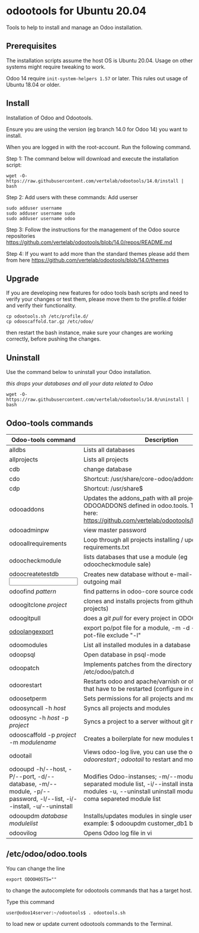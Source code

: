 # odootools for Ubuntu 20.04

Tools to help to install and manage an Odoo installation.

## Prerequisites

The installation scripts assume the host OS is Ubuntu 20.04. Usage on other 
systems might require tweaking to work.

Odoo 14 require `init-system-helpers 1.57` or later. This rules out usage of
Ubuntu 18.04 or older.

## Install

Installation of Odoo and Odootools.

Ensure you are using the version (eg branch 14.0 for Odoo 14) you want to install.

When you are logged in with the root-account. Run the following command.

Step 1: The command below will download and execute the installation script:
```
wget -O- https://raw.githubusercontent.com/vertelab/odootools/14.0/install | bash
```

Step 2: Add users with these commands:
Add userser
```
sudo adduser username
sudo adduser username sudo
sudo adduser username odoo
```
Step 3: Follow the instructions for the management of the Odoo source repositories
https://github.com/vertelab/odootools/blob/14.0/repos/README.md

Step 4: If you want to add more than the standard themes please add them from here
https://github.com/vertelab/odootools/blob/14.0/themes

## Upgrade

If you are developing new features for odoo tools bash scripts and need to verify your changes
or test them, please move them to the profile.d folder and verify their functionality.

```
cp odootools.sh /etc/profile.d/
cp odooscaffold.tar.gz /etc/odoo/
```

then restart the bash instance, make sure your changes are working correctly, before pushing the changes.


## Uninstall

Use the command below to uninstall your Odoo installation.

*this drops your databases and all your data related to Odoo*
```
wget -O- https://raw.githubusercontent.com/vertelab/odootools/14.0/uninstall | bash
```


## Odoo-tools commands

Odoo-tools command |Description
--- | ---
 alldbs                    | Lists all databases             
 allprojects               | Lists all projects              
 cdb                       | change database                 
 cdo                       | Shortcut: /usr/share/core-odoo/addons$
 cdp                       | Shortcut: /usr/share$  
 odooaddons                | Updates the addons_path with all project according to ODOOADDONS defined in odoo.tools. These are stored here: https://github.com/vertelab/odootools/blob/14.0/repos/
 odooadminpw               | view master password
 odooallrequirements       | Loop through all projects installing / updating requirements.txt
 odoocheckmodule   <module>        | lists databases that use a module (eg odoocheckmodule sale)
 odoocreatetestdb <database name> <input file or stdin> | Creates new database without e-mail-settings for outgoing mail
 odoofind *pattern*        | find patterns in odoo-core source code                     
 odoogitclone *project*    | clones and installs projects from githuh (vertel-projects)   
 odoogitpull    | does a *git pull* for every project in ODOOADDONS  
 [odoolangexport](https://github.com/vertelab/odootools/blob/14.0/odoolangexport.pdf)    | export po/pot file for a module, -m <module> -d <database> -l <language>. To export a pot-file exclude "-l"
 odoomodules <database>    | List all installed modules in a database        
 odoopsql <database>       | Open database in psql-mode        
 odoopatch                 | Implements patches from the directory /etc/odoo/patch.d        
 odoorestart               | Restarts odoo and apache/varnish or other systems that have to be restarted (configure in odoo.tools)
 odoosetperm               | Sets permissions for all projects and modules
 odoosyncall -h *host*     | Syncs all projects and modules
 odoosync -h *host* -p *project* | Syncs a project to a server without git meta data
 odooscaffold -p *project* -m *modulename* | Creates a boilerplate for new modules to work from
 odootail                  | Views odoo-log live, you can use the one-liner *odoorestart ; odootail* to restart and monitor odoo
odooupd -h/--host, -P/--port, -d/--database, -m/--module, -p/--password, -l/--list, -i/--install, -u/--uninstall | Modifies Odoo-instanses; -m/--module=	comma separated  module list, -i/--install	install or upgrade modules  -u, --uninstall	uninstall modules, -c/--check coma separeted module list
odooupdm *database* *modulelist*      | Installs/updates modules in single user mode. For example: $ odooupdm customer_db1 base              
 odoovilog                 | Opens Odoo log file in vi       

 
 ## /etc/odoo/odoo.tools
 You can change the line
 ```
 export ODOOHOSTS="" 
 ```
 to change the autocomplete for odootools commands that has a target host.
 
Type this command
 ```
user@odoo14server:~/odootools$ . odootools.sh 
 ```
to load new or update current odootools commands to the Terminal.

